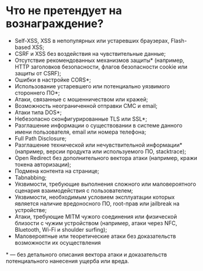 # Что не претендует на вознаграждение?

* Self-XSS, XSS в непопулярных или устаревших браузерах, Flash-based XSS;
* CSRF и XSS без воздействия на чувствительные данные;
* Отсутствие рекомендованных механизмов защиты\* (например, HTTP заголовков безопасности, флагов безопасности cookie или защиты от CSRF);
* Ошибки в настройке CORS\*;
* Использование устаревшего или потенциально уязвимого стороннего ПО\*;
* Атаки, связанные с мошенничеством или кражей;
* Возможность неограниченной отправки СМС и email;
* Атаки типа DOS\*;
* Небезопасно сконфигурированные TLS или SSL\*;
* Разглашение информации о существовании в системе данного имени пользователя, email или номера телефона;
* Full Path Disclosure;
* Разглашение технической или нечувствительной информации\* (например, версии продукта или используемого ПО, stacktrace);
* Open Redirect без дополнительного вектора атаки (например, кражи токена авторизации);
* Подмена контента на странице;
* Tabnabbing;
* Уязвимости, требующие выполнения сложного или маловероятного сценария взаимодействия с пользователем;
* Уязвимости, необходимым условием эксплуатации которых является наличие вредоносного ПО, root-прав или jailbreak на устройстве;
* Атаки, требующие MITM чужого соединения или физической близости с чужим устройством (например, атаки через NFC, Bluetooth, Wi-Fi и shoulder surfing);
* Маловероятные или теоретические атаки без доказательств возможности их осуществления

\* — без детального описания вектора атаки и доказательств потенциального нанесения ущерба или вреда.
